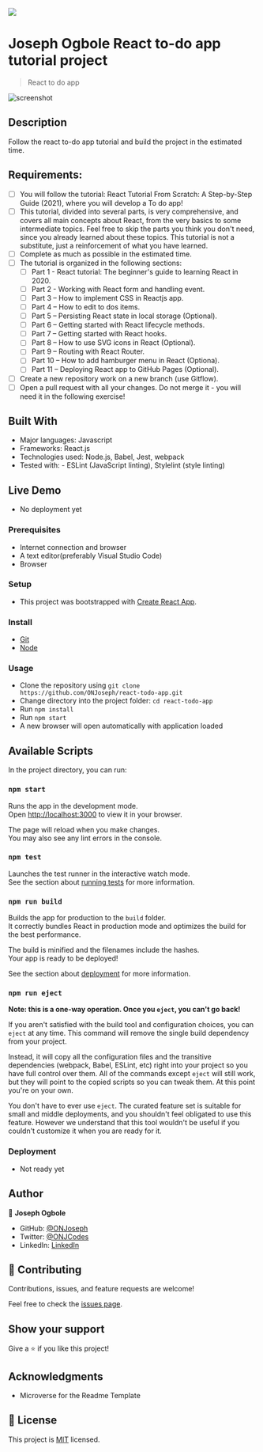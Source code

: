 ![](https://img.shields.io/badge/Microverse-blueviolet)

# Joseph Ogbole React to-do app tutorial project

> React to do app

![screenshot](https://ibaslogic.com/a04023263939b5d0bfb5f32c0fce4598/react-todo-app_700.gif)

## Description

Follow the react to-do app tutorial and build the project in the estimated time.

## Requirements:

- [ ] You will follow the tutorial: React Tutorial From Scratch: A Step-by-Step Guide (2021), where you will develop a To do app!
- [ ] This tutorial, divided into several parts, is very comprehensive, and covers all main concepts about React, from the very basics to some intermediate topics. Feel free to skip the parts you think you don't need, since you already learned about these topics. This tutorial is not a substitute, just a reinforcement of what you have learned.
- [ ] Complete as much as possible in the estimated time.
- [ ] The tutorial is organized in the following sections:
  - [ ] Part 1 - React tutorial: The beginner's guide to learning React in 2020.
  - [ ] Part 2 - Working with React form and handling event.
  - [ ] Part 3 – How to implement CSS in Reactjs app.
  - [ ] Part 4 – How to edit to dos items.
  - [ ] Part 5 – Persisting React state in local storage (Optional).
  - [ ] Part 6 – Getting started with React lifecycle methods.
  - [ ] Part 7 – Getting started with React hooks.
  - [ ] Part 8 – How to use SVG icons in React (Optional).
  - [ ] Part 9 – Routing with React Router.
  - [ ] Part 10 – How to add hamburger menu in React (Optiona).
  - [ ] Part 11 – Deploying React app to GitHub Pages (Optional).
- [ ] Create a new repository work on a new branch (use Gitflow).
- [ ] Open a pull request with all your changes. Do not merge it - you will need it in the following exercise!

## Built With

- Major languages: Javascript
- Frameworks: React.js
- Technologies used: Node.js, Babel, Jest, webpack
- Tested with: - ESLint (JavaScript linting), Stylelint (style linting)

## Live Demo

- No deployment yet

### Prerequisites

- Internet connection and browser
- A text editor(preferably Visual Studio Code)
- Browser

### Setup

- This project was bootstrapped with [Create React App](https://github.com/facebook/react-todo-app).

### Install

- [Git](https://git-scm.com/downloads)
- [Node](https://nodejs.org/en/download/)

### Usage

- Clone the repository using `git clone https://github.com/ONJoseph/react-todo-app.git`
- Change directory into the project folder: `cd react-todo-app`
- Run `npm install`
- Run `npm start`
- A new browser will open automatically with application loaded

## Available Scripts

In the project directory, you can run:

### `npm start`

Runs the app in the development mode.\
Open [http://localhost:3000](http://localhost:3000) to view it in your browser.

The page will reload when you make changes.\
You may also see any lint errors in the console.

### `npm test`

Launches the test runner in the interactive watch mode.\
See the section about [running tests](https://facebook.github.io/create-react-app/docs/running-tests) for more information.

### `npm run build`

Builds the app for production to the `build` folder.\
It correctly bundles React in production mode and optimizes the build for the best performance.

The build is minified and the filenames include the hashes.\
Your app is ready to be deployed!

See the section about [deployment](https://facebook.github.io/create-react-app/docs/deployment) for more information.

### `npm run eject`

**Note: this is a one-way operation. Once you `eject`, you can't go back!**

If you aren't satisfied with the build tool and configuration choices, you can `eject` at any time. This command will remove the single build dependency from your project.

Instead, it will copy all the configuration files and the transitive dependencies (webpack, Babel, ESLint, etc) right into your project so you have full control over them. All of the commands except `eject` will still work, but they will point to the copied scripts so you can tweak them. At this point you're on your own.

You don't have to ever use `eject`. The curated feature set is suitable for small and middle deployments, and you shouldn't feel obligated to use this feature. However we understand that this tool wouldn't be useful if you couldn't customize it when you are ready for it.

### Deployment

- Not ready yet

## Author

👤 **Joseph Ogbole**

- GitHub: [@ONJoseph](https://github.com/ONJoseph)
- Twitter: [@ONJCodes](https://twitter.com/ONJCodes)
- LinkedIn: [LinkedIn](https://www.linkedin.com/in/o-n-joseph-ba8425147/)

## 🤝 Contributing

Contributions, issues, and feature requests are welcome!

Feel free to check the [issues page](https://github.com/ONJoseph/react-todo-app/issues).

## Show your support

Give a ⭐️ if you like this project!

## Acknowledgments

- Microverse for the Readme Template

## 📝 License

This project is [MIT](./LICENCE) licensed.